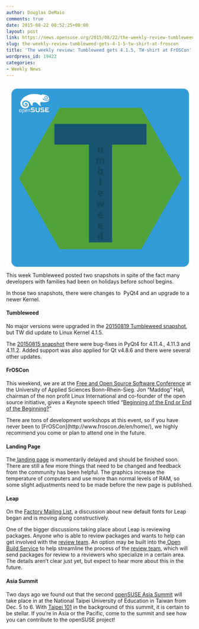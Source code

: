 ```yaml
---
author: Douglas DeMaio
comments: true
date: 2015-08-22 08:52:25+00:00
layout: post
link: https://news.opensuse.org/2015/08/22/the-weekly-review-tumbleweed-gets-4-1-5-tw-shirt-at-froscon/
slug: the-weekly-review-tumbleweed-gets-4-1-5-tw-shirt-at-froscon
title: 'The weekly review: Tumbleweed gets 4.1.5, TW-shirt at FrOSCon'
wordpress_id: 19422
categories:
- Weekly News
---
```


[![Tumbleweed](/wp-content/uploads/2015/07/Tumbleweed.png)](/wp-content/uploads/2015/07/Tumbleweed.png)This week Tumbleweed posted two snapshots in spite of the fact many developers with families had been on holidays before school begins.

In those two snapshots, there were changes to  PyQt4 and an upgrade to a newer Kernel.


#### Tumbleweed


No major versions were upgraded in the [20150819 Tumbleweed snapshot](http://lists.opensuse.org/opensuse-factory/2015-08/msg00450.html), but TW did update to Linux Kernel 4.1.5.

The [20150815 snapshot](http://lists.opensuse.org/opensuse-factory/2015-08/msg00398.html) there were bug-fixes in PyQt4 for 4.11.4., 4.11.3 and 4.11.2. Added support was also applied for Qt v4.8.6 and there were several other updates.


#### FrOSCon


This weekend, we are at the [Free and Open Source Software Conference](http://www.froscon.de/en/home/) at the University of Applied Sciences Bonn-Rhein-Sieg. Jon “Maddog” Hall, chairman of the non profit Linux International and co-founder of the open source initiative, gives a Keynote speech titled “[Beginning of the End or End of the Beginning?](http://programm.froscon.de/2015/events/1640.html)”

<!-- more -->There are tons of development workshops at this event, so if you have never been to [FrOSCon](http://www.froscon.de/en/home/), we highly recommend you come or plan to attend one in the future.


#### Landing Page


The[ landing page](http://cyntss.github.io/opensuse-landing-page/) is momentarily delayed and should be finished soon. There are still a few more things that need to be changed and feedback from the community has been helpful. The graphics increase the temperature of computers and use more than normal levels of RAM, so some slight adjustments need to be made before the new page is published.


#### Leap


On the [Factory Mailing List](http://lists.opensuse.org/opensuse-factory/), a discussion about new default fonts for Leap began and is moving along constructively.

One of the bigger discussions taking place about Leap is reviewing packages. Anyone who is able to review packages and wants to help can get involved with the [review team](https://en.opensuse.org/openSUSE:OpenSUSE_review_team). An option may be built into the[ Open Build Service](https://en.opensuse.org/Portal:Build_Service) to help streamline the process of the [review team](https://en.opensuse.org/openSUSE:OpenSUSE_review_team), which will send packages for review to a reviewers who specialize in a certain area. The details aren’t clear just yet, but expect to hear more about this in the future.


#### Asia Summit


Two days ago we found out that the second [openSUSE Asia Summit](https://news.opensuse.org/2015/08/20/the-second-opensuse-asia-summit-is-arriving/) will take place in at the National Taipei University of Education in Taiwan from Dec. 5 to 6. With [Taipei 101](https://en.wikipedia.org/wiki/Taipei_101) in the background of this summit, it is certain to be stellar. If you’re in Asia or the Pacific, come to the summit and see how you can contribute to the openSUSE project!
